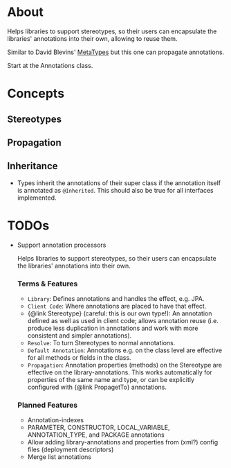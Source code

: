 # About #

Helps libraries to support stereotypes, so their users can encapsulate the libraries' annotations into their own, allowing to reuse them.

Similar to David Blevins' [MetaTypes](https://github.com/dblevins/metatypes) but this one can propagate annotations.

Start at the Annotations class.

# Concepts #

## Stereotypes ##



## Propagation ##

## Inheritance ##

* Types inherit the annotations of their super class if the annotation itself is annotated as `@Inherited`. This should also be true for all interfaces implemented.

# TODOs #
* Support annotation processors


	Helps libraries to support stereotypes, so their users can encapsulate
	the libraries' annotations into their own.

	<h3>Terms &amp; Features</h3>
	<ul>
		<li><code>Library</code>: Defines annotations and handles the
			effect, e.g. JPA.
		<li><code>Client Code</code>: Where annotations are placed to
			have that effect.
		<li>{@link Stereotype} (careful: this is our own type!): An
			annotation defined as well as used in client code; allows annotation
			reuse (i.e. produce less duplication in annotations and work with
			more consistent and simpler annotations).
		<li><code>Resolve</code>: To turn Stereotypes to normal
			annotations.
		<li><code>Default Annotation</code>: Annotations e.g. on the
			class level are effective for all methods or fields in the class.
		<li><code>Propagation</code>: Annotation properties (methods) on
			the Stereotype are effective on the library-annotations. This works
			automatically for properties of the same name and type, or can be
			explicitly configured with {@link PropagetTo} annotations.
	</ul>

	<h3>Planned Features</h3>
	<ul>
		<li>Annotation-indexes
		<li>PARAMETER, CONSTRUCTOR, LOCAL_VARIABLE, ANNOTATION_TYPE, and
			PACKAGE annotations
		<li>Allow adding library-annotations and properties from (xml?)
			config files (deployment descriptors)
		<li>Merge list annotations
	</ul>
